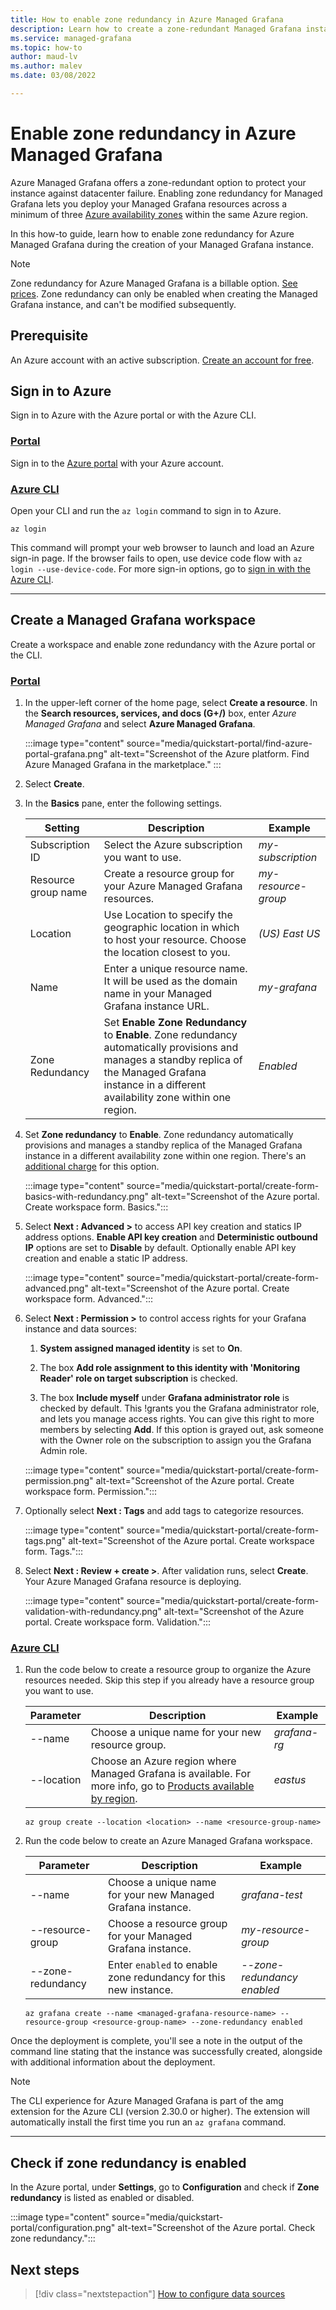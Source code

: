 ```yaml
---
title: How to enable zone redundancy in Azure Managed Grafana
description: Learn how to create a zone-redundant Managed Grafana instance. 
ms.service: managed-grafana
ms.topic: how-to
author: maud-lv
ms.author: malev
ms.date: 03/08/2022

--- 
```


# Enable zone redundancy in Azure Managed Grafana

Azure Managed Grafana offers a zone-redundant option to protect your instance against datacenter failure. Enabling zone redundancy for Managed Grafana lets you deploy your Managed Grafana resources across a minimum of three [Azure availability zones](/azure/availability-zones/az-overview#azure-regions-with-availability-zones) within the same Azure region.

In this how-to guide, learn how to enable zone redundancy for Azure Managed Grafana during the creation of your Managed Grafana instance.

> [!NOTE]
> Zone redundancy for Azure Managed Grafana is a billable option. [See prices](https://azure.microsoft.com/pricing/details/managed-grafana/#pricing). Zone redundancy can only be enabled when creating the Managed Grafana instance, and can't be modified subsequently. 

## Prerequisite

An Azure account with an active subscription. [Create an account for free](https://azure.microsoft.com/free).

## Sign in to Azure

Sign in to Azure with the Azure portal or with the Azure CLI.

### [Portal](#tab/azure-portal)

Sign in to the [Azure portal](https://portal.azure.com) with your Azure account.  

### [Azure CLI](#tab/azure-cli)

Open your CLI and run the `az login` command to sign in to Azure.

```azurecli
az login
```

This command will prompt your web browser to launch and load an Azure sign-in page. If the browser fails to open, use device code flow with `az login --use-device-code`. For more sign-in options, go to [sign in with the Azure CLI](/cli/azure/authenticate-azure-cli).

---

## Create a Managed Grafana workspace

Create a workspace and enable zone redundancy with the Azure portal or the CLI.

### [Portal](#tab/azure-portal)

1. In the upper-left corner of the home page, select **Create a resource**. In the **Search resources, services, and docs (G+/)** box, enter *Azure Managed Grafana* and select **Azure Managed Grafana**.

    :::image type="content" source="media/quickstart-portal/find-azure-portal-grafana.png" alt-text="Screenshot of the Azure platform. Find Azure Managed Grafana in the marketplace." :::

1. Select **Create**.

1. In the **Basics** pane, enter the following settings.

    | Setting             | Description                                                                                                                                                                                              | Example             |
    |---------------------|----------------------------------------------------------------------------------------------------------------------------------------------------------------------------------------------------------|---------------------|
    | Subscription ID     | Select the Azure subscription you want to use.                                                                                                                                                           | *my-subscription*   |
    | Resource group name | Create a resource group for your Azure Managed Grafana resources.                                                                                                                                        | *my-resource-group* |
    | Location            | Use Location to specify the geographic location in which to host your resource. Choose the location closest to you.                                                                                      | *(US) East US*      |
    | Name                | Enter a unique resource name. It will be used as the domain name in your Managed Grafana instance URL.                                                                                                   | *my-grafana*        |
    | Zone Redundancy     | Set **Enable Zone Redundancy** to **Enable**. Zone redundancy automatically provisions and manages a standby replica of the Managed Grafana instance in a different availability zone within one region. | *Enabled*           |

1. Set **Zone redundancy** to **Enable**. Zone redundancy automatically provisions and manages a standby replica of the Managed Grafana instance in a different availability zone within one region. There's an [additional charge](https://azure.microsoft.com/pricing/details/managed-grafana/#pricing) for this option.

    :::image type="content" source="media/quickstart-portal/create-form-basics-with-redundancy.png" alt-text="Screenshot of the Azure portal. Create workspace form. Basics.":::

1. Select **Next : Advanced >** to access API key creation and statics IP address options. **Enable API key creation** and **Deterministic outbound IP** options are set to **Disable** by default. Optionally enable API key creation and enable a static IP address.

    :::image type="content" source="media/quickstart-portal/create-form-advanced.png" alt-text="Screenshot of the Azure portal. Create workspace form. Advanced.":::

1. Select **Next : Permission >** to control access rights for your Grafana instance and data sources:
   1. **System assigned managed identity** is set to **On**.

   1. The box **Add role assignment to this identity with 'Monitoring Reader' role on target subscription** is checked.

   1. The box **Include myself** under **Grafana administrator role** is checked by default. This !grants you the Grafana administrator role, and lets you manage access rights. You can give this right to more members by selecting **Add**. If this option is grayed out, ask someone with the Owner role on the subscription to assign you the Grafana Admin role.

    :::image type="content" source="media/quickstart-portal/create-form-permission.png" alt-text="Screenshot of the Azure portal. Create workspace form. Permission.":::

1. Optionally select **Next : Tags** and add tags to categorize resources.

    :::image type="content" source="media/quickstart-portal/create-form-tags.png" alt-text="Screenshot of the Azure portal. Create workspace form. Tags.":::

1. Select **Next : Review + create >**. After validation runs, select **Create**. Your Azure Managed Grafana resource is deploying.

    :::image type="content" source="media/quickstart-portal/create-form-validation-with-redundancy.png" alt-text="Screenshot of the Azure portal. Create workspace form. Validation.":::

 ### [Azure CLI](#tab/azure-cli)

1. Run the code below to create a resource group to organize the Azure resources needed. Skip this step if you already have a resource group you want to use.

    | Parameter  | Description                                                                                                                                                                                           | Example      |
    |------------|-------------------------------------------------------------------------------------------------------------------------------------------------------------------------------------------------------|--------------|
    | --name     | Choose a unique name for your new resource group.                                                                                                                                                     | *grafana-rg* |
    | --location | Choose an Azure region where Managed Grafana is available. For more info, go to [Products available by region](https://azure.microsoft.com/global-infrastructure/services/?products=managed-grafana). | *eastus*     |

    ```azurecli
    az group create --location <location> --name <resource-group-name>
    ```

1. Run the code below to create an Azure Managed Grafana workspace.

    | Parameter         | Description                                                      | Example                     |
    |-------------------|------------------------------------------------------------------|-----------------------------|
    | --name            | Choose a unique name for your new Managed Grafana instance.      | *grafana-test*              |
    | --resource-group  | Choose a resource group for your Managed Grafana instance.       | *my-resource-group*         |
    | --zone-redundancy | Enter `enabled` to enable zone redundancy for this new instance. | *--zone-redundancy enabled* |

    ```azurecli
    az grafana create --name <managed-grafana-resource-name> --resource-group <resource-group-name> --zone-redundancy enabled
    ```

Once the deployment is complete, you'll see a note in the output of the command line stating that the instance was successfully created, alongside with additional information about the deployment.

> [!NOTE]
> The CLI experience for Azure Managed Grafana is part of the amg extension for the Azure CLI (version 2.30.0 or higher). The extension will automatically install the first time you run an `az grafana` command.

---

## Check if zone redundancy is enabled

In the Azure portal, under **Settings**, go to **Configuration** and check if **Zone redundancy** is listed as enabled or disabled.

   :::image type="content" source="media/quickstart-portal/configuration.png" alt-text="Screenshot of the Azure portal. Check zone redundancy.":::

## Next steps

> [!div class="nextstepaction"]
> [How to configure data sources](./how-to-data-source-plugins-managed-identity.md)
